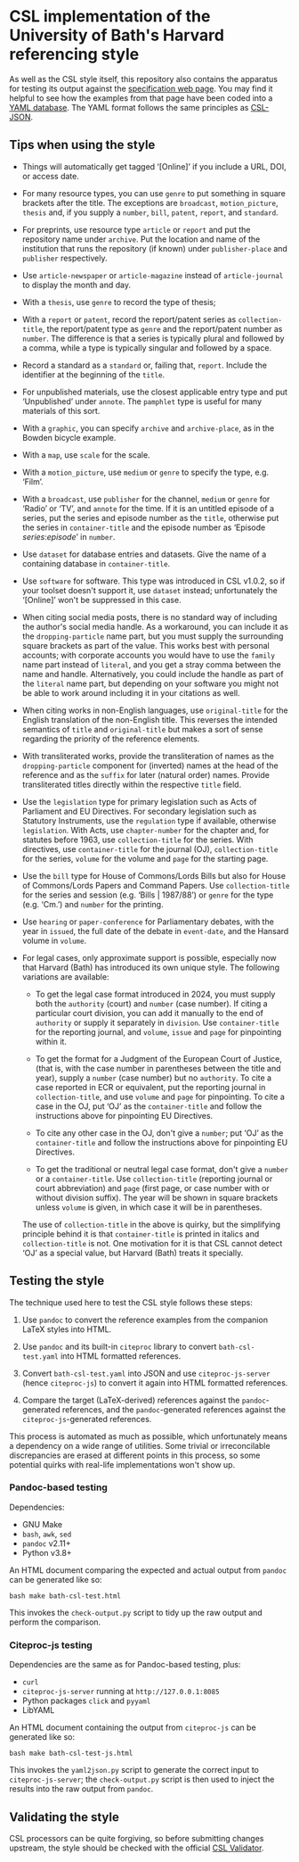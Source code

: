# CSL implementation of the University of Bath's Harvard referencing style

As well as the CSL style itself, this repository also contains the apparatus for
testing its output against the [specification web page][bath-harvard]. You may
find it helpful to see how the examples from that page have been coded into a
[YAML database](bath-csl-test.yaml). The YAML format follows the same principles
as [CSL-JSON].

[bath-harvard]: https://library.bath.ac.uk/referencing/harvard-bath
[CSL-JSON]: https://citeproc-js.readthedocs.io/en/latest/csl-json/markup.html


## Tips when using the style

  - Things will automatically get tagged ‘\[Online]’ if you include a URL, DOI,
    or access date.

  - For many resource types, you can use `genre` to put something in square
    brackets after the title. The exceptions are `broadcast`, `motion_picture`,
    `thesis` and, if you supply a `number`, `bill`, `patent`, `report`, and
    `standard`.

  - For preprints, use resource type `article` or `report` and put the
    repository name under `archive`. Put the location and name of the
    institution that runs the repository (if known) under `publisher-place` and
    `publisher` respectively.

  - Use `article-newspaper` or `article-magazine` instead of `article-journal`
    to display the month and day.

  - With a `thesis`, use `genre` to record the type of thesis;

  - With a `report` or `patent`, record the report/patent series as
    `collection-title`, the report/patent type as `genre` and the report/patent
    number as `number`. The difference is that a series is typically plural and
    followed by a comma, while a type is typically singular and followed by a
    space.

  - Record a standard as a `standard` or, failing that, `report`. Include the
    identifier at the beginning of the `title`.

  - For unpublished materials, use the closest applicable entry type and put
    ‘Unpublished’ under `annote`. The `pamphlet` type is useful for many
    materials of this sort.

  - With a `graphic`, you can specify `archive` and `archive-place`, as in the
    Bowden bicycle example.

  - With a `map`, use `scale` for the scale.

  - With a `motion_picture`, use `medium` or `genre` to specify the type, e.g.
    ‘Film’.

  - With a `broadcast`, use `publisher` for the channel, `medium` or `genre` for
    ‘Radio’ or ‘TV’, and `annote` for the time. If it is an untitled episode of
    a series, put the series and episode number as the `title`, otherwise put
    the series in `container-title` and the episode number as ‘Episode
    *series*:*episode*’ in `number`.

  - Use `dataset` for database entries and datasets. Give the name of a
    containing database in `container-title`.

  - Use `software` for software. This type was introduced in CSL v1.0.2, so if
    your toolset doesn't support it, use `dataset` instead; unfortunately the
    ‘\[Online]’ won't be suppressed in this case.

  - When citing social media posts, there is no standard way of including the
    author's social media handle. As a workaround, you can include it as the
    `dropping-particle` name part, but you must supply the surrounding square
    brackets as part of the value. This works best with personal accounts; with
    corporate accounts you would have to use the `family` name part instead of
    `literal`, and you get a stray comma between the name and handle.
    Alternatively, you could include the handle as part of the `literal` name
    part, but depending on your software you might not be able to work around
    including it in your citations as well.

  - When citing works in non-English languages, use `original-title` for the
    English translation of the non-English title. This reverses the intended
    semantics of `title` and `original-title` but makes a sort of sense
    regarding the priority of the reference elements.

  - With transliterated works, provide the transliteration of names as the
    `dropping-particle` component for (inverted) names at the head of the
    reference and as the `suffix` for later (natural order) names. Provide
    transliterated titles directly within the respective `title` field.

  - Use the `legislation` type for primary legislation such as Acts of
    Parliament and EU Directives. For secondary legislation such as Statutory
    Instruments, use the `regulation` type if available, otherwise
    `legislation`. With Acts, use `chapter-number` for the chapter and, for
    statutes before 1963, use `collection-title` for the series. With
    directives, use `container-title` for the journal (OJ), `collection-title`
    for the series, `volume` for the volume and `page` for the starting page.

  - Use the `bill` type for House of Commons/Lords Bills but also for House of
    Commons/Lords Papers and Command Papers. Use `collection-title` for the
    series and session (e.g. ‘Bills | 1987/88’) or `genre` for the type (e.g.
    ‘Cm.’) and `number` for the printing.
  
  - Use `hearing` or `paper-conference` for Parliamentary debates, with the year
    in `issued`, the full date of the debate in `event-date`, and the Hansard
    volume in `volume`.

  - For legal cases, only approximate support is possible, especially now that
    Harvard (Bath) has introduced its own unique style. The following variations
    are available:

      - To get the legal case format introduced in 2024, you must supply both
        the `authority` (court) and `number` (case number). If citing a
        particular court division, you can add it manually to the end of
        `authority` or supply it separately in `division`. Use `container-title`
        for the reporting journal, and `volume`, `issue` and `page` for
        pinpointing within it.

      - To get the format for a Judgment of the European Court of Justice, (that
        is, with the case number in parentheses between the title and year),
        supply a `number` (case number) but no `authority`. To cite a case
        reported in ECR or equivalent, put the reporting journal in
        `collection-title`, and use `volume` and `page` for pinpointing. To cite
        a case in the OJ, put ‘OJ’ as the `container-title` and follow the
        instructions above for pinpointing EU Directives.

      - To cite any other case in the OJ, don't give a `number`; put ‘OJ’ as the
        `container-title` and follow the instructions above for pinpointing EU
        Directives.

      - To get the traditional or neutral legal case format, don't give a
        `number` or a `container-title`. Use `collection-title` (reporting
        journal or court abbreviation) and `page` (first page, or case number
        with or without division suffix). The year will be shown in square
        brackets unless `volume` is given, in which case it will be in
        parentheses.

    The use of `collection-title` in the above is quirky, but the simplifying
    principle behind it is that `container-title` is printed in italics and
    `collection-title` is not. One motivation for it is that CSL cannot detect
    ‘OJ’ as a special value, but Harvard (Bath) treats it specially.

## Testing the style

The technique used here to test the CSL style follows these steps:

 1. Use `pandoc` to convert the reference examples from the companion LaTeX
    styles into HTML.

 2. Use `pandoc` and its built-in `citeproc` library to convert
    `bath-csl-test.yaml` into HTML formatted references.

 3. Convert `bath-csl-test.yaml` into JSON and use `citeproc-js-server` (hence
    `citeproc-js`) to convert it again into HTML formatted references.

 4. Compare the target (LaTeX-derived) references against the `pandoc`-generated
    references, and the `pandoc`-generated references against the
    `citeproc-js`-generated references.

This process is automated as much as possible, which unfortunately means a
dependency on a wide range of utilities. Some trivial or irreconcilable
discrepancies are erased at different points in this process, so some potential
quirks with real-life implementations won't show up.


### Pandoc-based testing

Dependencies:

- GNU Make
- `bash`, `awk`, `sed`
- `pandoc` v2.11+
- Python v3.8+

An HTML document comparing the expected and actual output from `pandoc` can be
generated like so:

```bash make bath-csl-test.html ```

This invokes the `check-output.py` script to tidy up the raw output and perform
the comparison.


### Citeproc-js testing

Dependencies are the same as for Pandoc-based testing, plus:

- `curl`
- `citeproc-js-server` running at `http://127.0.0.1:8085`
- Python packages `click` and `pyyaml`
- LibYAML

An HTML document containing the output from `citeproc-js` can be generated like
so:

```bash make bath-csl-test-js.html ```

This invokes the `yaml2json.py` script to generate the correct input to
`citeproc-js-server`; the `check-output.py` script is then used to inject
the results into the raw output from `pandoc`.


## Validating the style

CSL processors can be quite forgiving, so before submitting changes upstream,
the style should be checked with the official [CSL Validator].

[CSL Validator]: https://validator.citationstyles.org/
